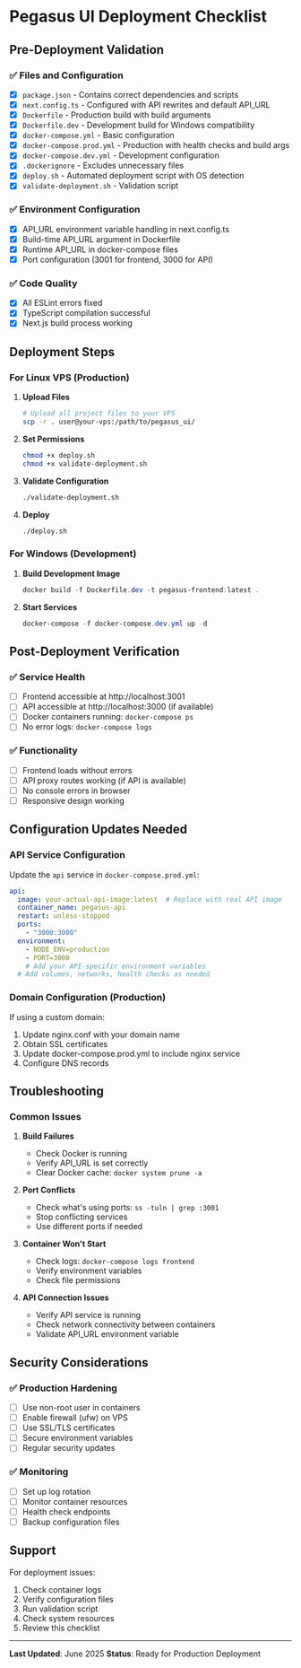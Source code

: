 # Pegasus UI Deployment Checklist

## Pre-Deployment Validation

### ✅ Files and Configuration
- [x] `package.json` - Contains correct dependencies and scripts
- [x] `next.config.ts` - Configured with API rewrites and default API_URL
- [x] `Dockerfile` - Production build with build arguments
- [x] `Dockerfile.dev` - Development build for Windows compatibility
- [x] `docker-compose.yml` - Basic configuration
- [x] `docker-compose.prod.yml` - Production with health checks and build args
- [x] `docker-compose.dev.yml` - Development configuration
- [x] `.dockerignore` - Excludes unnecessary files
- [x] `deploy.sh` - Automated deployment script with OS detection
- [x] `validate-deployment.sh` - Validation script

### ✅ Environment Configuration
- [x] API_URL environment variable handling in next.config.ts
- [x] Build-time API_URL argument in Dockerfile
- [x] Runtime API_URL in docker-compose files
- [x] Port configuration (3001 for frontend, 3000 for API)

### ✅ Code Quality
- [x] All ESLint errors fixed
- [x] TypeScript compilation successful
- [x] Next.js build process working

## Deployment Steps

### For Linux VPS (Production)

1. **Upload Files**
   ```bash
   # Upload all project files to your VPS
   scp -r . user@your-vps:/path/to/pegasus_ui/
   ```

2. **Set Permissions**
   ```bash
   chmod +x deploy.sh
   chmod +x validate-deployment.sh
   ```

3. **Validate Configuration**
   ```bash
   ./validate-deployment.sh
   ```

4. **Deploy**
   ```bash
   ./deploy.sh
   ```

### For Windows (Development)

1. **Build Development Image**
   ```powershell
   docker build -f Dockerfile.dev -t pegasus-frontend:latest .
   ```

2. **Start Services**
   ```powershell
   docker-compose -f docker-compose.dev.yml up -d
   ```

## Post-Deployment Verification

### ✅ Service Health
- [ ] Frontend accessible at http://localhost:3001
- [ ] API accessible at http://localhost:3000 (if available)
- [ ] Docker containers running: `docker-compose ps`
- [ ] No error logs: `docker-compose logs`

### ✅ Functionality
- [ ] Frontend loads without errors
- [ ] API proxy routes working (if API is available)
- [ ] No console errors in browser
- [ ] Responsive design working

## Configuration Updates Needed

### API Service Configuration
Update the `api` service in `docker-compose.prod.yml`:

```yaml
api:
  image: your-actual-api-image:latest  # Replace with real API image
  container_name: pegasus-api
  restart: unless-stopped
  ports:
    - "3000:3000"
  environment:
    - NODE_ENV=production
    - PORT=3000
    # Add your API-specific environment variables
  # Add volumes, networks, health checks as needed
```

### Domain Configuration (Production)
If using a custom domain:

1. Update nginx.conf with your domain name
2. Obtain SSL certificates
3. Update docker-compose.prod.yml to include nginx service
4. Configure DNS records

## Troubleshooting

### Common Issues

1. **Build Failures**
   - Check Docker is running
   - Verify API_URL is set correctly
   - Clear Docker cache: `docker system prune -a`

2. **Port Conflicts**
   - Check what's using ports: `ss -tuln | grep :3001`
   - Stop conflicting services
   - Use different ports if needed

3. **Container Won't Start**
   - Check logs: `docker-compose logs frontend`
   - Verify environment variables
   - Check file permissions

4. **API Connection Issues**
   - Verify API service is running
   - Check network connectivity between containers
   - Validate API_URL environment variable

## Security Considerations

### ✅ Production Hardening
- [ ] Use non-root user in containers
- [ ] Enable firewall (ufw) on VPS
- [ ] Use SSL/TLS certificates
- [ ] Secure environment variables
- [ ] Regular security updates

### ✅ Monitoring
- [ ] Set up log rotation
- [ ] Monitor container resources
- [ ] Health check endpoints
- [ ] Backup configuration files

## Support

For deployment issues:
1. Check container logs
2. Verify configuration files
3. Run validation script
4. Check system resources
5. Review this checklist

---

**Last Updated**: June 2025
**Status**: Ready for Production Deployment
